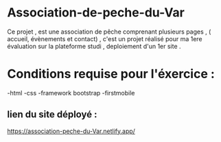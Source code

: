 # Association-de-peche-du-Var

Ce projet , est une association de pêche comprenant plusieurs pages , ( accueil, évènements et contact) ,
c'est un projet réalisé pour ma 1ere évaluation sur la plateforme studi , deploiement d'un 1er site .  

# Conditions requise pour l'éxercice :
-html
-css 
-framework bootstrap 
-firstmobile

## lien du site déployé :

https://association-peche-du-Var.netlify.app/



